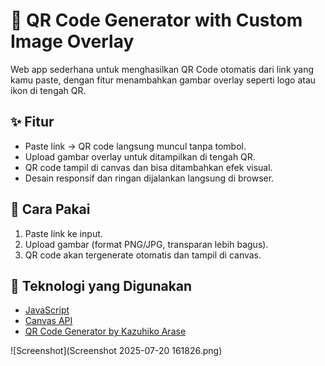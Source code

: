 # 🎯 QR Code Generator with Custom Image Overlay

Web app sederhana untuk menghasilkan QR Code otomatis dari link yang kamu paste, dengan fitur menambahkan gambar overlay seperti logo atau ikon di tengah QR.

## ✨ Fitur
- Paste link → QR code langsung muncul tanpa tombol.
- Upload gambar overlay untuk ditampilkan di tengah QR.
- QR code tampil di canvas dan bisa ditambahkan efek visual.
- Desain responsif dan ringan dijalankan langsung di browser.

## 🚀 Cara Pakai
1. Paste link ke input.
2. Upload gambar (format PNG/JPG, transparan lebih bagus).
3. QR code akan tergenerate otomatis dan tampil di canvas.

## 🔧 Teknologi yang Digunakan
- [JavaScript](https://developer.mozilla.org/en-US/docs/Web/JavaScript)
- [Canvas API](https://developer.mozilla.org/en-US/docs/Web/API/Canvas_API)
- [QR Code Generator by Kazuhiko Arase](https://github.com/kazuhikoarase/qrcode-generator)

![Screenshot](Screenshot 2025-07-20 161826.png)



